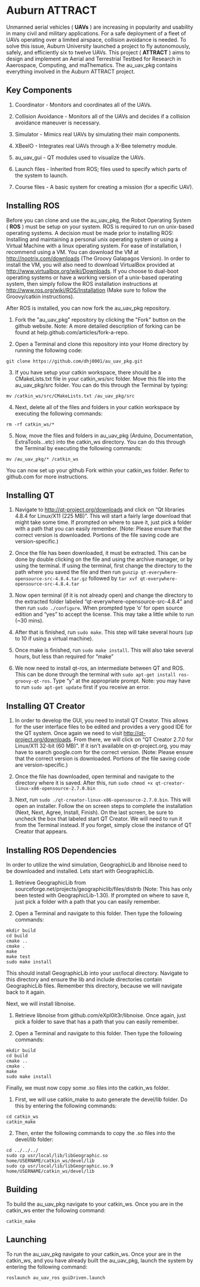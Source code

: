 Auburn ATTRACT
==============

Unmanned aerial vehicles ( **UAVs** ) are increasing in popularity and usability in many civil and military applications.  For a safe deployment of a fleet of UAVs operating over a limited airspace, collision avoidance is needed.  To solve this issue, Auburn University launched a project to fly autonomously, safely, and efficiently six to twelve UAVs.  This project ( **ATTRACT** ) aims to design and implement an Aerial and Terrestrial Testbed for Research in Aaerospace, Computing, and maThematics.  The au_uav_pkg contains everything involved in the Auburn ATTRACT project.


Key Components
--------------

1. Coordinator - Monitors and coordinates all of the UAVs.

2. Collision Avoidance - Monitors all of the UAVs and decides if a collision avoidance maneuver is necessary.

3. Simulator - Mimics real UAVs by simulating their main components.

4. XBeeIO - Integrates real UAVs through a X-Bee telemetry module.

5. au_uav_gui - QT modules used to visualize the UAVs.

6. Launch files - Inherited from ROS; files used to specify which parts of the system to launch.

7. Course files - A basic system for creating a mission (for a specific UAV).


Installing ROS
--------------

Before you can clone and use the au_uav_pkg, the Robot Operating System ( **ROS** ) must be setup on your system.  ROS is required to run on unix-based operating systems.  A decision must be made prior to installing ROS: Installing and maintaining a personal unix operating system or using a Virtual Machine with a linux operating system.  For ease of installation, I recommend using a VM.  You can download the VM at http://nootrix.com/downloads (The Groovy Galapagos Version).  In order to install the VM, you will also need to download VirtualBox provided at http://www.virtualbox.org/wiki/Downloads.  If you choose to dual-boot operating systems or have a working version of a unix-based operating system, then simply follow the ROS installation instructions at http://www.ros.org/wiki/ROS/Installation (Make sure to follow the Groovy/catkin instructions).  

After ROS is installed, you can now fork the au_uav_pkg repository. 
 
1. Fork the "au_uav_pkg" repository by clicking the "Fork" button on the github website.  Note:  A more detailed description of forking can be found at help.github.com/articles/fork-a-repo.

2. Open a Terminal and clone this repository into your Home directory by running the following code: 
```
git clone https://github.com/dhj0001/au_uav_pkg.git
```

3. If you have setup your catkin workspace, there should be a CMakeLists.txt file in your catkin_ws/src folder.  Move this file into the au_uav_pkg/src folder.  You can do this through the Terminal by typing:
```
mv /catkin_ws/src/CMakeLists.txt /au_uav_pkg/src
```

4. Next, delete all of the files and folders in your catkin workspace by executing the following commands:
```
rm -rf catkin_ws/*
```

5. Now, move the files and folders in au_uav_pkg (Arduino, Documentation, ExtraTools...etc) into the catkin_ws directory.  You can do this through the Terminal by executing the following commands:
```
mv /au_uav_pkg/* /catkin_ws
```

You can now set up your github Fork within your catkin_ws folder.  Refer to github.com for more instructions.

Installing QT
-------------

1. Navigate to http://qt-project.org/downloads and click on “Qt libraries 4.8.4 for Linux/X11 (225 MB)”. This will start a fairly large download that might take some time. If prompted on where to save it, just pick a folder with a path that you can easily remember. (Note: Please ensure that the correct version is downloaded. Portions of the file saving code are version-specific.)
    
2. Once the file has been downloaded, it must be extracted. This can be done by double clicking on the file and using the archive manager, or by using the terminal. If using the terminal, first change the directory to the path where you saved the file and then run `gunzip qt-everywhere-opensource-src-4.8.4.tar.gz` followed by `tar xvf qt-everywhere-opensource-src-4.8.4.tar`
    
3. Now open terminal (if it is not already open) and change the directory to the extracted folder labeled “qt-everywhere-opensource-src-4.8.4” and then run `sudo ./configure`. When prompted type ‘o’ for open source edition and “yes” to accept the license. This may take a little while to run (~30 mins).
    
4. After that is finished, run `sudo make`. This step will take several hours (up to 10 if using a virtual machine).
    
5. Once make is finished, run `sudo make install`. This will also take several hours, but less than required for “make”

6. We now need to install qt-ros, an intermediate between QT and ROS. This can be done through the terminal with `sudo apt-get install ros-groovy-qt-ros`. Type “y” at the appropriate prompt. Note: you may have to run `sudo apt-get update` first if you receive an error.

Installing QT Creator
---------------------
    
1. In order to develop the GUI, you need to install QT Creator. This allows for the user interface files to be edited and provides a very good IDE for the QT system. Once again we need to visit http://qt-project.org/downloads.  From there, we will click on “QT Creator 2.7.0 for Linux/X11 32-bit (60 MB)”.  If it isn't available on qt-project.org, you may have to search google.com for the correct version. (Note: Please ensure that the correct version is downloaded. Portions of the file saving code are version-specific.)
    
2. Once the file has downloaded, open terminal and navigate to the directory where it is saved. After this, run `sudo chmod +x qt-creator-linux-x86-opensource-2.7.0.bin`
    
3. Next, run `sudo ./qt-creator-linux-x86-opensource-2.7.0.bin`. This will open an installer. Follow the on screen steps to complete the installation (Next, Next, Agree, Install, Finish). On the last screen, be sure to uncheck the box that labeled start QT Creator. We will need to run it from the Terminal instead. If you forget, simply close the instance of QT Creator that appears.

Installing ROS Dependencies
---------------------------

In order to utilize the wind simulation, GeographicLib and libnoise need to be downloaded and installed.  Lets start with GeographicLib.  

1. Retrieve GeographicLib from sourceforge.net/projects/geographiclib/files/distrib (Note: This has only been tested with GeographicLib-1.30).  If prompted on where to save it, just pick a folder with a path that you can easily remember.

2. Open a Terminal and navigate to this folder.  Then type the following commands:
```
mkdir build
cd build
cmake ..
cmake .
make
make test
sudo make install
```
This should install GeographicLib into your usr/local directory.  Navigate to this directory and ensure the lib and include directories contain GeographicLib files.  Remember this directory, because we will navigate back to it again.


Next, we will install libnoise.

1. Retrieve libnoise from github.com/eXpl0it3r/libnoise.  Once again, just pick a folder to save that has a path that you can easily remember.

2. Open a Terminal and navigate to this folder.  Then type the following commands:
```
mkdir build
cd build
cmake ..
cmake .
make
sudo make install
```

Finally, we must now copy some .so files into the catkin_ws folder.

1. First, we will use catkin_make to auto generate the devel/lib folder. Do this by entering the following commands:
```
cd catkin_ws
catkin_make
```

2. Then, enter the following commands to copy the .so files into the devel/lib folder:
```
cd ../../../
sudo cp usr/local/lib/libGeographic.so home/USERNAME/catkin_ws/devel/lib
sudo cp usr/local/lib/libGeographic.so.9 home/USERNAME/catkin_ws/devel/lib
```

Building
--------

To build the au_uav_pkg navigate to your catkin_ws.  Once you are in the catkin_ws enter the following command:
```
catkin_make
```

Launching
---------

To run the au_uav_pkg navigate to your catkin_ws.  Once your are in the catkin_ws, and you have already built the au_uav_pkg, launch the system by entering the following command:
```
roslaunch au_uav_ros guiDriven.launch
```
